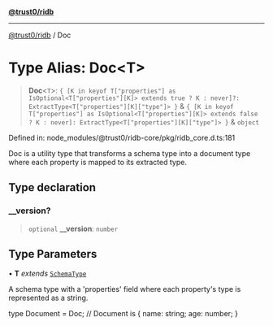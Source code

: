 [**@trust0/ridb**](../README.md)

***

[@trust0/ridb](../README.md) / Doc

# Type Alias: Doc\<T\>

> **Doc**\<`T`\>: `{ [K in keyof T["properties"] as IsOptional<T["properties"][K]> extends true ? K : never]?: ExtractType<T["properties"][K]["type"]> }` & `{ [K in keyof T["properties"] as IsOptional<T["properties"][K]> extends false ? K : never]: ExtractType<T["properties"][K]["type"]> }` & `object`

Defined in: node\_modules/@trust0/ridb-core/pkg/ridb\_core.d.ts:181

Doc is a utility type that transforms a schema type into a document type where each property is mapped to its extracted type.

## Type declaration

### \_\_version?

> `optional` **\_\_version**: `number`

## Type Parameters

• **T** *extends* [`SchemaType`](SchemaType.md)

A schema type with a 'properties' field where each property's type is represented as a string.

type Document = Doc<Schema>; // Document is { name: string; age: number; }
